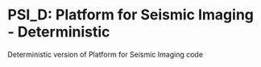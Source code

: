 # PSI_D: Platform for Seismic Imaging - Deterministic
Deterministic version of Platform for Seismic Imaging code

